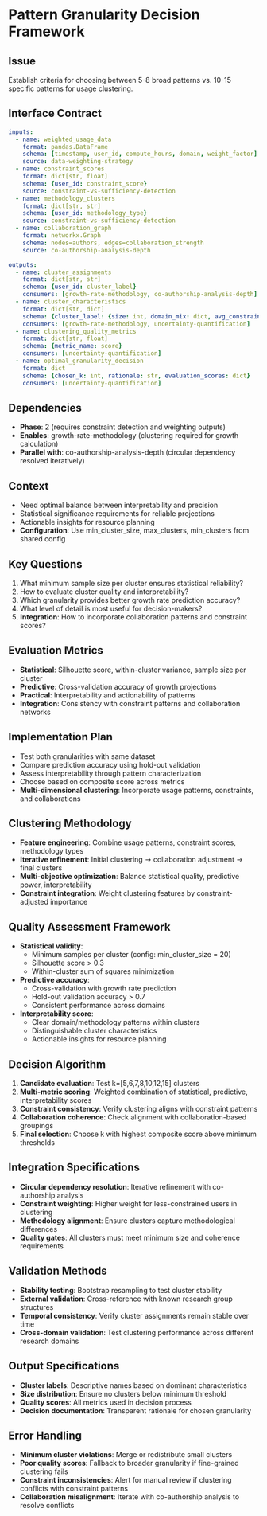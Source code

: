# Pattern Granularity Decision Framework

## Issue
Establish criteria for choosing between 5-8 broad patterns vs. 10-15 specific patterns for usage clustering.

## Interface Contract
```yaml
inputs:
  - name: weighted_usage_data
    format: pandas.DataFrame
    schema: [timestamp, user_id, compute_hours, domain, weight_factor]
    source: data-weighting-strategy
  - name: constraint_scores
    format: dict[str, float]
    schema: {user_id: constraint_score}
    source: constraint-vs-sufficiency-detection
  - name: methodology_clusters
    format: dict[str, str]
    schema: {user_id: methodology_type}
    source: constraint-vs-sufficiency-detection
  - name: collaboration_graph
    format: networkx.Graph
    schema: nodes=authors, edges=collaboration_strength
    source: co-authorship-analysis-depth

outputs:
  - name: cluster_assignments
    format: dict[str, str]
    schema: {user_id: cluster_label}
    consumers: [growth-rate-methodology, co-authorship-analysis-depth]
  - name: cluster_characteristics
    format: dict[str, dict]
    schema: {cluster_label: {size: int, domain_mix: dict, avg_constraint: float}}
    consumers: [growth-rate-methodology, uncertainty-quantification]
  - name: clustering_quality_metrics
    format: dict[str, float]
    schema: {metric_name: score}
    consumers: [uncertainty-quantification]
  - name: optimal_granularity_decision
    format: dict
    schema: {chosen_k: int, rationale: str, evaluation_scores: dict}
    consumers: [uncertainty-quantification]
```

## Dependencies
- **Phase**: 2 (requires constraint detection and weighting outputs)
- **Enables**: growth-rate-methodology (clustering required for growth calculation)
- **Parallel with**: co-authorship-analysis-depth (circular dependency resolved iteratively)

## Context
- Need optimal balance between interpretability and precision
- Statistical significance requirements for reliable projections
- Actionable insights for resource planning
- **Configuration**: Use min_cluster_size, max_clusters, min_clusters from shared config

## Key Questions
1. What minimum sample size per cluster ensures statistical reliability?
2. How to evaluate cluster quality and interpretability?
3. Which granularity provides better growth rate prediction accuracy?
4. What level of detail is most useful for decision-makers?
5. **Integration**: How to incorporate collaboration patterns and constraint scores?

## Evaluation Metrics
- **Statistical**: Silhouette score, within-cluster variance, sample size per cluster
- **Predictive**: Cross-validation accuracy of growth projections
- **Practical**: Interpretability and actionability of patterns
- **Integration**: Consistency with constraint patterns and collaboration networks

## Implementation Plan
- Test both granularities with same dataset
- Compare prediction accuracy using hold-out validation
- Assess interpretability through pattern characterization
- Choose based on composite score across metrics
- **Multi-dimensional clustering**: Incorporate usage patterns, constraints, and collaborations

## Clustering Methodology
- **Feature engineering**: Combine usage patterns, constraint scores, methodology types
- **Iterative refinement**: Initial clustering → collaboration adjustment → final clusters
- **Multi-objective optimization**: Balance statistical quality, predictive power, interpretability
- **Constraint integration**: Weight clustering features by constraint-adjusted importance

## Quality Assessment Framework
- **Statistical validity**:
  - Minimum samples per cluster (config: min_cluster_size = 20)
  - Silhouette score > 0.3
  - Within-cluster sum of squares minimization
- **Predictive accuracy**:
  - Cross-validation with growth rate prediction
  - Hold-out validation accuracy > 0.7
  - Consistent performance across domains
- **Interpretability score**:
  - Clear domain/methodology patterns within clusters
  - Distinguishable cluster characteristics
  - Actionable insights for resource planning

## Decision Algorithm
1. **Candidate evaluation**: Test k=[5,6,7,8,10,12,15] clusters
2. **Multi-metric scoring**: Weighted combination of statistical, predictive, interpretability scores
3. **Constraint consistency**: Verify clustering aligns with constraint patterns
4. **Collaboration coherence**: Check alignment with collaboration-based groupings
5. **Final selection**: Choose k with highest composite score above minimum thresholds

## Integration Specifications
- **Circular dependency resolution**: Iterative refinement with co-authorship analysis
- **Constraint weighting**: Higher weight for less-constrained users in clustering
- **Methodology alignment**: Ensure clusters capture methodological differences
- **Quality gates**: All clusters must meet minimum size and coherence requirements

## Validation Methods
- **Stability testing**: Bootstrap resampling to test cluster stability
- **External validation**: Cross-reference with known research group structures
- **Temporal consistency**: Verify cluster assignments remain stable over time
- **Cross-domain validation**: Test clustering performance across different research domains

## Output Specifications
- **Cluster labels**: Descriptive names based on dominant characteristics
- **Size distribution**: Ensure no clusters below minimum threshold
- **Quality scores**: All metrics used in decision process
- **Decision documentation**: Transparent rationale for chosen granularity

## Error Handling
- **Minimum cluster violations**: Merge or redistribute small clusters
- **Poor quality scores**: Fallback to broader granularity if fine-grained clustering fails
- **Constraint inconsistencies**: Alert for manual review if clustering conflicts with constraint patterns
- **Collaboration misalignment**: Iterate with co-authorship analysis to resolve conflicts
